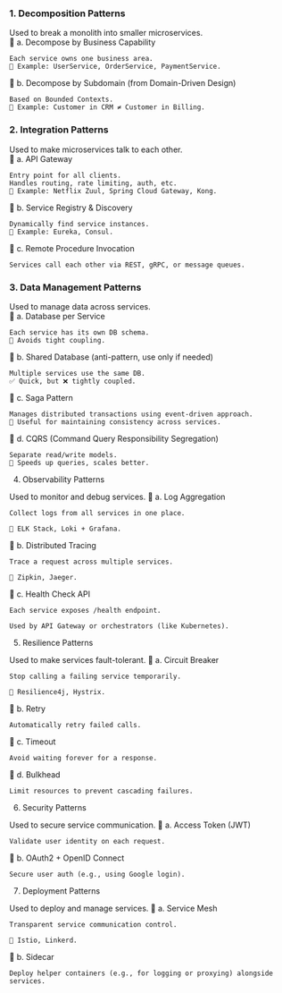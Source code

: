 ### 1. Decomposition Patterns
Used to break a monolith into smaller microservices.  
🔹 a. Decompose by Business Capability  

    Each service owns one business area.  
    📌 Example: UserService, OrderService, PaymentService.  

🔹 b. Decompose by Subdomain (from Domain-Driven Design)  

    Based on Bounded Contexts.  
    📌 Example: Customer in CRM ≠ Customer in Billing.  

### 2. Integration Patterns
Used to make microservices talk to each other.  
🔹 a. API Gateway

    Entry point for all clients.
    Handles routing, rate limiting, auth, etc.
    📌 Example: Netflix Zuul, Spring Cloud Gateway, Kong.

🔹 b. Service Registry & Discovery

    Dynamically find service instances.
    📌 Example: Eureka, Consul.

🔹 c. Remote Procedure Invocation

    Services call each other via REST, gRPC, or message queues.  

### 3. Data Management Patterns

Used to manage data across services.  
🔹 a. Database per Service

    Each service has its own DB schema.
    📌 Avoids tight coupling.

🔹 b. Shared Database (anti-pattern, use only if needed)

    Multiple services use the same DB.
    ✅ Quick, but ❌ tightly coupled.

🔹 c. Saga Pattern

    Manages distributed transactions using event-driven approach.
    📌 Useful for maintaining consistency across services.

🔹 d. CQRS (Command Query Responsibility Segregation)

    Separate read/write models.
    📌 Speeds up queries, scales better.

4. Observability Patterns

Used to monitor and debug services.
🔹 a. Log Aggregation

    Collect logs from all services in one place.

    📌 ELK Stack, Loki + Grafana.

🔹 b. Distributed Tracing

    Trace a request across multiple services.

    📌 Zipkin, Jaeger.

🔹 c. Health Check API

    Each service exposes /health endpoint.

    Used by API Gateway or orchestrators (like Kubernetes).

5. Resilience Patterns

Used to make services fault-tolerant.
🔹 a. Circuit Breaker

    Stop calling a failing service temporarily.

    📌 Resilience4j, Hystrix.

🔹 b. Retry

    Automatically retry failed calls.

🔹 c. Timeout

    Avoid waiting forever for a response.

🔹 d. Bulkhead

    Limit resources to prevent cascading failures.

6. Security Patterns

Used to secure service communication.
🔹 a. Access Token (JWT)

    Validate user identity on each request.

🔹 b. OAuth2 + OpenID Connect

    Secure user auth (e.g., using Google login).

7. Deployment Patterns

Used to deploy and manage services.
🔹 a. Service Mesh

    Transparent service communication control.

    📌 Istio, Linkerd.

🔹 b. Sidecar

    Deploy helper containers (e.g., for logging or proxying) alongside services.

